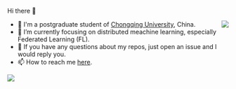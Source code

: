 Hi there 👋

<img align="right" src="https://github-readme-stats.vercel.app/api?username=yjzhai-cs&show_icons=true&count_private=true&theme=transparent" />

 
 - 🤖 I'm a postgraduate student of [Chongqing University](https://www.cqu.edu.cn/), China.
 - 🌱 I’m currently focusing on distributed meachine learning, especially Federated Learning (FL).
 - 👀 If you have any questions about my repos, just open an issue and I would reply you.
 - 📫 How to reach me [here](yjzhai-cs@gmail.com).


<!--[![6.5840](https://github-readme-stats.vercel.app/api/pin/?username=yjzhai&repo=6.5840&theme=transparent)](https://github.com/yjzhai/6.5840)-->

<img src="https://github-profile-summary-cards.vercel.app/api/cards/profile-details?username=yjzhai-cs&theme=transparent"/>
